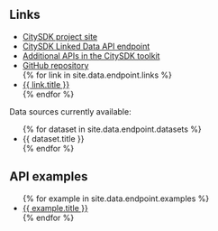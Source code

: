 
## Links

<ul>
  <li><a href="http://www.citysdk.eu/">CitySDK project site</a></li>
  <li><a href="{{ site.data.endpoint.endpoint }}">CitySDK Linked Data API endpoint</a></li>
  <li><a href="http://www.citysdk.eu/developers/">Additional APIs in the CitySDK toolkit</a></li>
  <li><a href="{{ site.data.endpoint.github }}">GitHub repository</a></li>
  {% for link in site.data.endpoint.links %}
  <li>
    <a href="{{ link.url }}">
      {{ link.title }}
    </a>
  </li>
  {% endfor %}
</ul>

Data sources currently available:

<ul>
{% for dataset in site.data.endpoint.datasets %}
  <li>
    {{ dataset.title }}
  </li>
{% endfor %}
</ul>

## API examples

<ul>
{% for example in site.data.endpoint.examples %}
  <li>
    <a href="{{ site.baseurl }}/map#{{ example.url }}">
      {{ example.title }}
    </a>
  </li>
{% endfor %}
</ul>